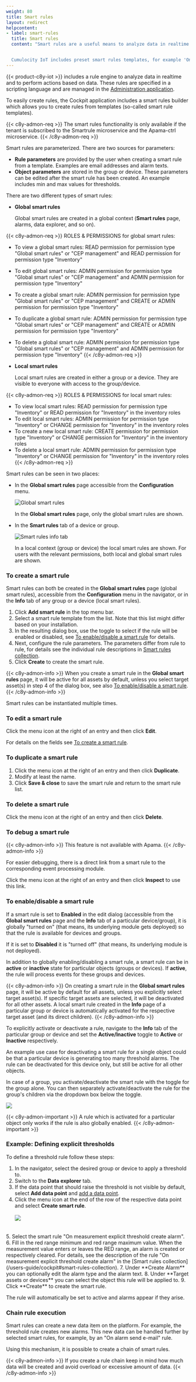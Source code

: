 ```yaml
---
weight: 80
title: Smart rules
layout: redirect
helpcontent:
- label: smart-rules
  title: Smart rules
  content: "Smart rules are a useful means to analyze data in realtime and to perform actions based on data. The global smart rules displayed here apply to a global context (in contrast to local ones for specific groups or devices). Note that you need specific permissions to see and manage smart rules.


  Cumulocity IoT includes preset smart rules templates, for example 'On measurement threshold create alarm'. Since the functionality of the various smart rule types differs, different parameters are required to configure it. See the *User guide* for details on each smart rule template and its configuration."
---
```


{{< product-c8y-iot >}} includes a rule engine to analyze data in realtime and to perform actions based on data. These rules are specified in a scripting language and are managed in the [Administration application](/users-guide/administration).

To easily create rules, the Cockpit application includes a smart rules builder which allows you to create rules from templates (so-called smart rule templates).

{{< c8y-admon-req >}}
The smart rules functionality is only available if the tenant is subscribed to the Smartrule microservice and the Apama-ctrl microservice.
{{< /c8y-admon-req >}}

Smart rules are parameterized. There are two sources for parameters:

- **Rule parameters** are provided by the user when creating a smart rule from a template. Examples are email addresses and alarm texts.
- **Object parameters** are stored in the group or device. These parameters can be edited after the smart rule has been created. An example includes min and max values for thresholds.

There are two different types of smart rules:

- **Global smart rules**

  Global smart rules are created in a global context (**Smart rules** page, alarms, data explorer, and so on).

{{< c8y-admon-req >}}
ROLES & PERMISSIONS for global smart rules:

- To view a global smart rules: READ permission for permission type "Global smart rules" or "CEP management" and READ permission for permission type "Inventory"
- To edit global smart rules: ADMIN permission for permission type "Global smart rules" or "CEP management" and ADMIN permission for permission type "Inventory"
- To create a global smart rule: ADMIN permission for permission type "Global smart rules" or "CEP management" and CREATE or ADMIN permission for permission type "Inventory"
- To duplicate a global smart rule: ADMIN permission for permission type "Global smart rules" or "CEP management" and CREATE or ADMIN permission for permission type "Inventory"
- To delete a global smart rule: ADMIN permission for permission type "Global smart rules" or "CEP management" and ADMIN permission for permission type "Inventory"
{{< /c8y-admon-req >}}

- **Local smart rules**

  Local smart rules are created in either a group or a device. They are visible to everyone with access to the group/device.

{{< c8y-admon-req >}}
ROLES & PERMISSIONS for local smart rules:

- To view local smart rules: READ permission for permission type "Inventory" or READ permission for "Inventory" in the inventory roles
- To edit local smart rules: ADMIN permission for permission type "Inventory" or CHANGE permission for "Inventory" in the inventory roles
- To create a new local smart rule: CREATE permission for permission type "Inventory" or CHANGE permission for "Inventory"  in the inventory roles
- To delete a local smart rule: ADMIN permission for permission type "Inventory" or CHANGE permission for "Inventory" in the inventory roles
{{< /c8y-admon-req >}}

Smart rules can be seen in two places:

- In the **Global smart rules** page accessible from the **Configuration** menu.

  ![Global smart rules](/images/users-guide/cockpit/cockpit-smart-rules-list.png)

  In the **Global smart rules** page, only the global smart rules are shown.

- In the **Smart rules** tab of a device or group.

  ![Smart rules info tab](/images/users-guide/cockpit/cockpit-smartrule-info-tab.png)

  In a local context (group or device) the local smart rules are shown. For users with the relevant permissions, both local and global smart rules are shown.

<a name="create-rules"></a>

### To create a smart rule

Smart rules can both be created in the **Global smart rules** page (global smart rules), accessible from the **Configuration** menu in the navigator, or in the **Info** tab of any group or a device (local smart rules).

1. Click **Add smart rule** in the top menu bar. <br>
2. Select a smart rule template from the list. Note that this list might differ based on your installation.
3. In the resulting dialog box, use the toggle to select if the rule will be enabled or disabled, see [To enable/disable a smart rule](#toggle-rules) for details.
4. Next, configure the rule parameters. The parameters differ from rule to rule, for details see the individual rule descriptions in [Smart rules collection](#smart-rules-collection).
6. Click **Create** to create the smart rule.

{{< c8y-admon-info >}}
When you create a smart rule in the **Global smart rules** page, it will be active for all assets by default, unless you select target asset(s) in step 4 of the dialog box, see also [To enable/disable a smart rule](#toggle-rules).
{{< /c8y-admon-info >}}

Smart rules can be instantiated multiple times.


### To edit a smart rule

Click the menu icon at the right of an entry and then click **Edit**.

For details on the fields see [To create a smart rule](#create-rules).


### To duplicate a smart rule

1. Click the menu icon at the right of an entry and then click **Duplicate**.
2. Modify at least the name.
3. Click **Save & close** to save the smart rule and return to the smart rule list.

### To delete a smart rule

Click the menu icon at the right of an entry and then click **Delete**.

### To debug a smart rule

{{< c8y-admon-info >}}
This feature is not available with Apama.
{{< /c8y-admon-info >}}

For easier debugging, there is a direct link from a smart rule to the corresponding event processing module.

Click the menu icon at the right of an entry and then click **Inspect** to use this link.

<a name="toggle-rules"></a>
### To enable/disable a smart rule

If a smart rule is set to **Enabled** in the edit dialog (accessible from the **Global smart rules** page and the **Info** tab of a particular device/group), it is globally "turned on" (that means, its underlying module gets deployed) so that the rule is available for devices and groups.

If it is set to **Disabled** it is "turned off" (that means, its underlying module is not deployed).

In addition to globally enabling/disabling a smart rule, a smart rule can be in **active** or **inactive** state for particular objects (groups or devices). If **active**, the rule will process events for these groups and devices.

{{< c8y-admon-info >}}
On creating a smart rule in the **Global smart rules** page, it will be active by default for all assets, unless you explicitly select target asset(s). If specific target assets are selected, it will be deactivated for all other assets. A local smart rule created in the **Info** page of a particular group or device is automatically activated for the respective target asset (and its direct children).
{{< /c8y-admon-info >}}

To explicitly activate or deactivate a rule, navigate to the **Info** tab of the particular group or device and set the **Active/Inactive** toggle to **Active** or **Inactive** respectively.  

An example use case for deactivating a smart rule for a single object could be that a particular device is generating too many threshold alarms. The rule can be deactivated for this device only, but still be active for all other objects.

In case of a group, you activate/deactivate the smart rule with the toggle for the group alone. You can then separately activate/deactivate the rule for the group's children via the dropdown box below the toggle.

<img src="/images/users-guide/cockpit/cockpit-smartrule-children.png" name="Smart rule activate children" />

{{< c8y-admon-important >}}
A rule which is activated for a particular object only works if the rule is also globally enabled.
{{< /c8y-admon-important >}}

### Example: Defining explicit thresholds

To define a threshold rule follow these steps:

1. In the navigator, select the desired group or device to apply a threshold to.
2. Switch to the **Data explorer** tab.
3. If the data point that should raise the threshold is not visible by default, select **Add data point** and [add a data point](#add-data-points).
4. Click the menu icon at the end of the row of the respective data point and select **Create smart rule**. <br><br> <img src="/images/users-guide/cockpit/cockpit-smart-rules-data-point.png" name="Data point example"/>
<br>
5. Select the smart rule "On measurement explicit threshold create alarm".
6. Fill in the red range minimum and red range maximum value. When the measurement value enters or leaves the RED range, an alarm is created or respectively cleared. For details, see the description of the rule "On measurement explicit threshold create alarm" in the [Smart rules collection](/users-guide/cockpit#smart-rules-collection).
7. Under **Create Alarm** you can optionally edit the alarm type and the alarm text.
8. Under **Target assets or devices** you can select the object this rule will be applied to.
9. Click **Create** to create the smart rule.

The rule will automatically be set to active and alarms appear if they arise.

### Chain rule execution

Smart rules can create a new data item on the platform. For example, the threshold rule creates new alarms. This new data can be handled further by selected smart rules, for example, by an "On alarm send e-mail" rule.

Using this mechanism, it is possible to create a chain of smart rules.

{{< c8y-admon-info >}}
If you create a rule chain keep in mind how much data will be created and avoid overload or excessive amount of data.
{{< /c8y-admon-info >}}
